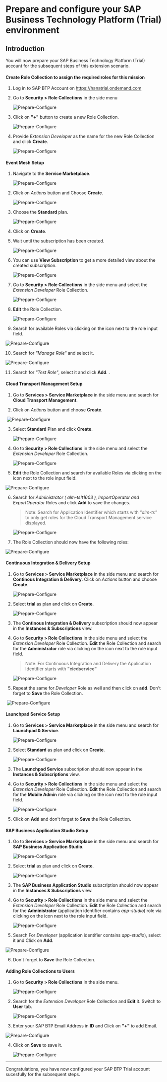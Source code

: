 # Prepare and configure your SAP Business Technology Platform (Trial) environment

## Introduction

You will now prepare your SAP Business Technology Platform (Trial) account for the subsequent steps of this extension scenario.

#### Create Role Collection to assign the required roles for this mission 

1. Log in to SAP BTP Account on https://hanatrial.ondemand.com

2. Go to **Security > Role Collections** in the side menu

   ![Prepare-Configure](./images/trail/prepAndConfig6.png)

3.  Click on **"+"** button to create a new Role Collection. 

    ![Prepare-Configure](./images/trail/prepAndConfig7.png)

4. Provide _Extension Developer_ as the name for the new Role Collection and click **Create**.

    ![Prepare-Configure](./images/trail/prepAndConfig8.png)

#### Event Mesh Setup

1. Navigate to the **Service Marketplace**. 

   ![Prepare-Configure](./images/trail/prepAndConfig1.png)

2. Click on _Actions_ button and Choose **Create**. 

   ![Prepare-Configure](./images/trail/prepAndConfig2.png)

3. Choose the **Standard** plan. 

   ![Prepare-Configure](./images/trail/prepAndConfig3.png)

4. Click on **Create**. 

5. Wait until the subscription has been created.

   ![Prepare-Configure](./images/trail/prepAndConfig4.png)

6. You can use **View Subscription** to get a more detailed view about the created subscription.

   ![Prepare-Configure](./images/trail/prepAndConfig5.png)

7. Go to **Security > Role Collections** in the side menu and select the _Extension Developer_ Role Collection. 

   ![Prepare-Configure](./images/trail/prepAndConfig15.png)


8. **Edit** the Role Collection. 

    ![Prepare-Configure](./images/trail/prepAndConfig10.png)

9. Search for available Roles via clicking on the icon next to the role input field. 

![Prepare-Configure](./images/trail/prepAndConfig11.png)

10. Search for _"Manage Role"_ and select it. 

![Prepare-Configure](./images/trail/prepAndConfig12.png)

11. Search for _"Test Role"_, select it and click **Add**. .

#### Cloud Transport Management Setup

1. Go to **Services > Service Marketplace** in the side menu and search for **Cloud Transport Management**. 
   
2. Click on _Actions_ button and choose **Create**.

​     ![Prepare-Configure](./images/trail/prepAndConfig13.png)

3. Select **Standard** Plan and click **Create**.

   ![Prepare-Configure](./images/trail/prepAndConfig14.png)

4. Go to **Security > Role Collections** in the side menu and select the _Extension Developer_ Role Collection. 

   ![Prepare-Configure](./images/trail/prepAndConfig15.png)

5.  **Edit** the Role Collection and search for available Roles via clicking on the icon next to the role input field. 

 ![Prepare-Configure](./images/trail/prepAndConfig16.png)

6. Search for _Administrator ( alm-ts!t1603 ), ImportOperator and  ExportOperator_ Roles and click **Add** to save the changes. 

   > Note: Search for Application Identifier which starts with _"alm-ts"_ to only get roles for the Cloud Transport Management service displayed. 

   ![Prepare-Configure](./images/trail/prepAndConfig18.png)

7. The Role Collection should now have the following roles: 

![Prepare-Configure](./images/trail/prepAndConfig19.png)

#### Continuous Integration & Delivery Setup

1. Go to **Services > Service Marketplace** in the side menu and search for **Continous Integration & Delivery**. Click on _Actions_ button and choose **Create**.

   ![Prepare-Configure](./images/trail/prepAndConfig20.png)

2. Select **trial** as plan and click on **Create**.

   ![Prepare-Configure](./images/trail/prepAndConfig21.png)

3. The **Continous Integration & Delivery** subscription should now appear in the **Instances & Subscriptions** view. 

4. Go to **Security > Role Collections** in the side menu and select the _Extension Developer_ Role Collection.  **Edit** the Role Collection and search for the **Administrator** role via clicking on the icon next to the role input field. 

   > Note: For Continuous Integration and Delivery the Application Identifier starts with **"cicdservice"**

   ![Prepare-Configure](./images/trail/prepAndConfig22.png)

5. Repeat the same for _Developer_ Role as well and then click on **add**. Don't forget to **Save** the Role Collection.

​     ![Prepare-Configure](./images/trail/prepAndConfig23.png)  

#### Launchpad Service Setup

1. Go to **Services > Service Marketplace** in the side menu and search for **Launchpad & Service**. 

   ![Prepare-Configure](./images/trail/prepAndConfig24.png)

2. Select **Standard** as plan and click on **Create**.

   ![Prepare-Configure](./images/trail/prepAndConfig25.png)

3. The **Launchpad Service** subscription should now appear in the **Instances & Subscriptions** view. 

4. Go to **Security > Role Collections** in the side menu and select the _Extension Developer_ Role Collection. **Edit** the Role Collection and search for the **Mobile Admin** role via clicking on the icon next to the role input field.  

   ![Prepare-Configure](./images/trail/prepAndConfig26.png)

5. Click on **Add** and don't forget to **Save** the Role Collection.

#### SAP Business Application Studio Setup

1. Go to **Services > Service Marketplace** in the side menu and search for **SAP Business Application Studio**. 

   ![Prepare-Configure](./images/trail/prepAndConfig27.png)

2. Select **trial** as plan and click on **Create**.

   ![Prepare-Configure](./images/trail/prepAndConfig28.png)

3. The **SAP Business Application Studio** subscription should now appear in the **Instances & Subscriptions** view. 

4. Go to **Security > Role Collections** in the side menu and select the _Extension Developer_ Role Collection. **Edit** the Role Collection and search for the **Administrator** (application identifier contains _app-studio_) role via clicking on the icon next to the role input field.
   
   ![Prepare-Configure](./images/trail/prepAndConfig29.png)

5. Search For _Developer_ (application identifier contains _app-studio_), select it and Click on **Add**. 

![Prepare-Configure](./images/trail/prepAndConfig30.png)

6. Don't forget to **Save** the Role Collection.

#### Adding Role Collections to Users

1. Go to **Security > Role Collections** in the side menu. 

   ![Prepare-Configure](./images/trail/prepAndConfig31.png)

2. Search for the _Extension Developer_ Role Collection and **Edit** it. Switch to **User** tab.

   ![Prepare-Configure](./images/trail/prepAndConfig32.png)

3. Enter your SAP BTP Email Address in **ID** and Click on **"+"** to add Email.

![Prepare-Configure](./images/trail/prepAndConfig33.png)

4. Click on **Save** to save it.

   ![Prepare-Configure](./images/trail/prepAndConfig34.png)

--- 

Congratulations, you have now configured your SAP BTP Trial account sucesfully for the subsequent steps.